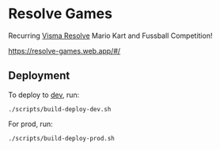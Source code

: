 # Resolve Games

Recurring [Visma Resolve](https://resolve.visma.com/) Mario Kart and Fussball Competition!

https://resolve-games.web.app/#/

## Deployment

To deploy to [dev](https://resolve-games-dev.web.app/#/), run:

```
./scripts/build-deploy-dev.sh
```

For prod, run:

```
./scripts/build-deploy-prod.sh
```
